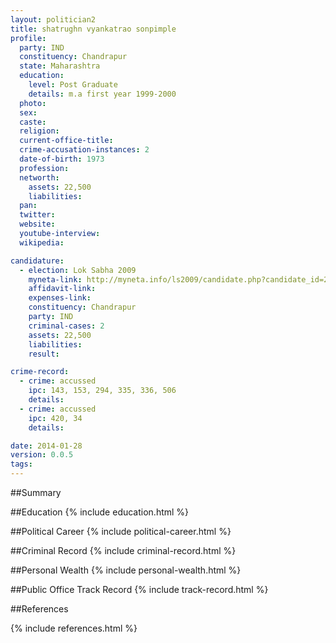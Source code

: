 ```yaml
---
layout: politician2
title: shatrughn vyankatrao sonpimple
profile: 
  party: IND
  constituency: Chandrapur
  state: Maharashtra
  education: 
    level: Post Graduate
    details: m.a first year 1999-2000
  photo: 
  sex: 
  caste: 
  religion: 
  current-office-title: 
  crime-accusation-instances: 2
  date-of-birth: 1973
  profession: 
  networth: 
    assets: 22,500
    liabilities: 
  pan: 
  twitter: 
  website: 
  youtube-interview: 
  wikipedia: 

candidature: 
  - election: Lok Sabha 2009
    myneta-link: http://myneta.info/ls2009/candidate.php?candidate_id=225
    affidavit-link: 
    expenses-link: 
    constituency: Chandrapur 
    party: IND
    criminal-cases: 2
    assets: 22,500
    liabilities: 
    result:  

crime-record: 
  - crime: accussed
    ipc: 143, 153, 294, 335, 336, 506
    details:  
  - crime: accussed
    ipc: 420, 34
    details:  

date: 2014-01-28
version: 0.0.5
tags: 
---
```

##Summary


##Education
{% include education.html %}


##Political Career
{% include political-career.html %}


##Criminal Record
{% include criminal-record.html %}


##Personal Wealth
{% include personal-wealth.html %}


##Public Office Track Record
{% include track-record.html %}


##References


{% include references.html %}